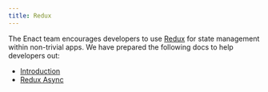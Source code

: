 ```yaml
---
title: Redux
---
```


The Enact team encourages developers to use [Redux](http://redux.js.org/) for state management within non-trivial apps. We have
prepared the following docs to help developers out:

* [Introduction](./redux-intro.md)
* [Redux Async](./redux-async.md)
